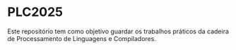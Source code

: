 # PLC2025

Este repositório tem como objetivo guardar os trabalhos práticos da cadeira de Processamento de Linguagens e Compiladores.
